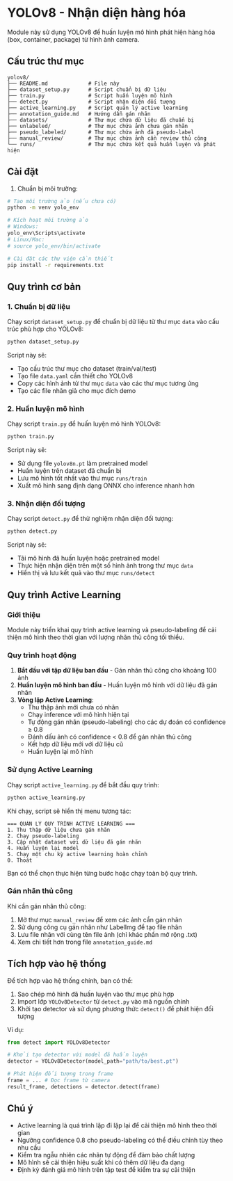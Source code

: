 # YOLOv8 - Nhận diện hàng hóa

Module này sử dụng YOLOv8 để huấn luyện mô hình phát hiện hàng hóa (box, container, package) từ hình ảnh camera.

## Cấu trúc thư mục

```
yolov8/
├── README.md             # File này
├── dataset_setup.py      # Script chuẩn bị dữ liệu
├── train.py              # Script huấn luyện mô hình
├── detect.py             # Script nhận diện đối tượng
├── active_learning.py    # Script quản lý active learning
├── annotation_guide.md   # Hướng dẫn gán nhãn
├── datasets/             # Thư mục chứa dữ liệu đã chuẩn bị
├── unlabeled/            # Thư mục chứa ảnh chưa gán nhãn
├── pseudo_labeled/       # Thư mục chứa ảnh đã pseudo-label
├── manual_review/        # Thư mục chứa ảnh cần review thủ công
└── runs/                 # Thư mục chứa kết quả huấn luyện và phát hiện
```

## Cài đặt

1. Chuẩn bị môi trường:

```bash
# Tạo môi trường ảo (nếu chưa có)
python -m venv yolo_env

# Kích hoạt môi trường ảo
# Windows:
yolo_env\Scripts\activate
# Linux/Mac:
# source yolo_env/bin/activate

# Cài đặt các thư viện cần thiết
pip install -r requirements.txt
```

## Quy trình cơ bản

### 1. Chuẩn bị dữ liệu

Chạy script `dataset_setup.py` để chuẩn bị dữ liệu từ thư mục `data` vào cấu trúc phù hợp cho YOLOv8:

```bash
python dataset_setup.py
```

Script này sẽ:
- Tạo cấu trúc thư mục cho dataset (train/val/test)
- Tạo file `data.yaml` cần thiết cho YOLOv8
- Copy các hình ảnh từ thư mục `data` vào các thư mục tương ứng
- Tạo các file nhãn giả cho mục đích demo

### 2. Huấn luyện mô hình

Chạy script `train.py` để huấn luyện mô hình YOLOv8:

```bash
python train.py
```

Script này sẽ:
- Sử dụng file `yolov8n.pt` làm pretrained model
- Huấn luyện trên dataset đã chuẩn bị
- Lưu mô hình tốt nhất vào thư mục `runs/train`
- Xuất mô hình sang định dạng ONNX cho inference nhanh hơn

### 3. Nhận diện đối tượng

Chạy script `detect.py` để thử nghiệm nhận diện đối tượng:

```bash
python detect.py
```

Script này sẽ:
- Tải mô hình đã huấn luyện hoặc pretrained model
- Thực hiện nhận diện trên một số hình ảnh trong thư mục `data`
- Hiển thị và lưu kết quả vào thư mục `runs/detect`

## Quy trình Active Learning

### Giới thiệu

Module này triển khai quy trình active learning và pseudo-labeling để cải thiện mô hình theo thời gian với lượng nhãn thủ công tối thiểu.

### Quy trình hoạt động

1. **Bắt đầu với tập dữ liệu ban đầu** - Gán nhãn thủ công cho khoảng 100 ảnh
2. **Huấn luyện mô hình ban đầu** - Huấn luyện mô hình với dữ liệu đã gán nhãn
3. **Vòng lặp Active Learning**:
   - Thu thập ảnh mới chưa có nhãn
   - Chạy inference với mô hình hiện tại
   - Tự động gán nhãn (pseudo-labeling) cho các dự đoán có confidence ≥ 0.8
   - Đánh dấu ảnh có confidence < 0.8 để gán nhãn thủ công
   - Kết hợp dữ liệu mới với dữ liệu cũ
   - Huấn luyện lại mô hình

### Sử dụng Active Learning

Chạy script `active_learning.py` để bắt đầu quy trình:

```bash
python active_learning.py
```

Khi chạy, script sẽ hiển thị menu tương tác:

```
=== QUẢN LÝ QUY TRÌNH ACTIVE LEARNING ===
1. Thu thập dữ liệu chưa gán nhãn
2. Chạy pseudo-labeling
3. Cập nhật dataset với dữ liệu đã gán nhãn
4. Huấn luyện lại model
5. Chạy một chu kỳ active learning hoàn chỉnh
0. Thoát
```

Bạn có thể chọn thực hiện từng bước hoặc chạy toàn bộ quy trình.

### Gán nhãn thủ công

Khi cần gán nhãn thủ công:

1. Mở thư mục `manual_review` để xem các ảnh cần gán nhãn
2. Sử dụng công cụ gán nhãn như LabelImg để tạo file nhãn
3. Lưu file nhãn với cùng tên file ảnh (chỉ khác phần mở rộng .txt)
4. Xem chi tiết hơn trong file `annotation_guide.md`

## Tích hợp vào hệ thống

Để tích hợp vào hệ thống chính, bạn có thể:

1. Sao chép mô hình đã huấn luyện vào thư mục phù hợp
2. Import lớp `YOLOv8Detector` từ `detect.py` vào mã nguồn chính
3. Khởi tạo detector và sử dụng phương thức `detect()` để phát hiện đối tượng

Ví dụ:

```python
from detect import YOLOv8Detector

# Khởi tạo detector với model đã huấn luyện
detector = YOLOv8Detector(model_path="path/to/best.pt")

# Phát hiện đối tượng trong frame
frame = ... # Đọc frame từ camera
result_frame, detections = detector.detect(frame)
```

## Chú ý

- Active learning là quá trình lặp đi lặp lại để cải thiện mô hình theo thời gian
- Ngưỡng confidence 0.8 cho pseudo-labeling có thể điều chỉnh tùy theo nhu cầu
- Kiểm tra ngẫu nhiên các nhãn tự động để đảm bảo chất lượng
- Mô hình sẽ cải thiện hiệu suất khi có thêm dữ liệu đa dạng
- Định kỳ đánh giá mô hình trên tập test để kiểm tra sự cải thiện 